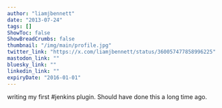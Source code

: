 ```yaml
---
author: "liamjbennett"
date: "2013-07-24"
tags: []
ShowToc: false
ShowBreadCrumbs: false
thumbnail: "/img/main/profile.jpg"
twitter_link: "https://x.com/liamjbennett/status/360057477858996225"
mastodon_link: ""
bluesky_link: ""
linkedin_link: ""
expiryDate: "2016-01-01"
---
```


writing my first #jenkins plugin. Should have done this a long time ago.

